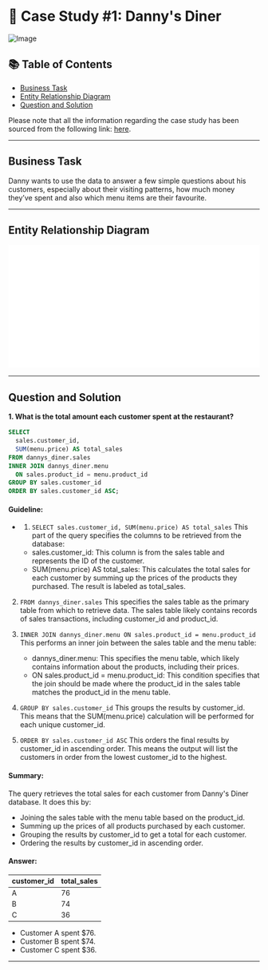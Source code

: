 # 🍜 Case Study #1: Danny's Diner 
<img src="https://8weeksqlchallenge.com/images/case-study-designs/1.png" alt="Image" width="500" height="520">

## 📚 Table of Contents
- [Business Task](#business-task)
- [Entity Relationship Diagram](#entity-relationship-diagram)
- [Question and Solution](#question-and-solution)

Please note that all the information regarding the case study has been sourced from the following link: [here](https://8weeksqlchallenge.com/case-study-1/). 

***

## Business Task
Danny wants to use the data to answer a few simple questions about his customers, especially about their visiting patterns, how much money they’ve spent and also which menu items are their favourite. 

***

## Entity Relationship Diagram

![image](https://github.com/Shuchismita2000/SQL-Case-Studies/blob/main/E_R/%231%20E-R.png)

***

## Question and Solution


**1. What is the total amount each customer spent at the restaurant?**

````sql
SELECT 
  sales.customer_id, 
  SUM(menu.price) AS total_sales
FROM dannys_diner.sales
INNER JOIN dannys_diner.menu
  ON sales.product_id = menu.product_id
GROUP BY sales.customer_id
ORDER BY sales.customer_id ASC; 
````

#### Guideline:
- 1. `SELECT sales.customer_id, SUM(menu.price) AS total_sales`
This part of the query specifies the columns to be retrieved from the database:

    * sales.customer_id: This column is from the sales table and represents the ID of the customer.
    * SUM(menu.price) AS total_sales: This calculates the total sales for each customer by summing up the prices of the products they purchased. The result is labeled as total_sales.

2. `FROM dannys_diner.sales`
This specifies the sales table as the primary table from which to retrieve data. The sales table likely contains records of sales transactions, including customer_id and product_id.

3. `INNER JOIN dannys_diner.menu ON sales.product_id = menu.product_id`
This performs an inner join between the sales table and the menu table:

    * dannys_diner.menu: This specifies the menu table, which likely contains information about the products, including their prices.
    * ON sales.product_id = menu.product_id: This condition specifies that the join should be made where the product_id in the sales table matches the product_id in the menu table.

4. `GROUP BY sales.customer_id`
This groups the results by customer_id. This means that the SUM(menu.price) calculation will be performed for each unique customer_id.

5. `ORDER BY sales.customer_id ASC`
This orders the final results by customer_id in ascending order. This means the output will list the customers in order from the lowest customer_id to the highest.

#### Summary:
The query retrieves the total sales for each customer from Danny's Diner database. It does this by:

* Joining the sales table with the menu table based on the product_id.
* Summing up the prices of all products purchased by each customer.
* Grouping the results by customer_id to get a total for each customer.
* Ordering the results by customer_id in ascending order.

#### Answer:
| customer_id | total_sales |
| ----------- | ----------- |
| A           | 76          |
| B           | 74          |
| C           | 36          |

- Customer A spent $76.
- Customer B spent $74.
- Customer C spent $36.

***

